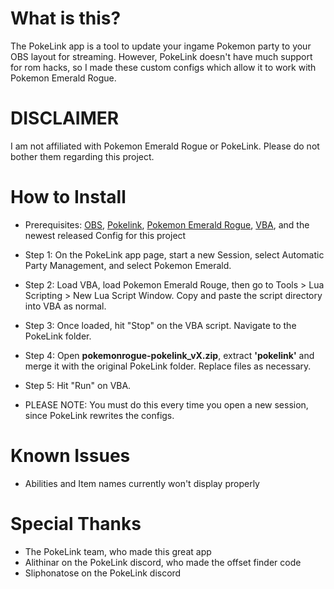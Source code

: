 # What is this?

The PokeLink app is a tool to update your ingame Pokemon party to your OBS layout for streaming. However, PokeLink doesn't have much support for rom hacks, so I made these custom configs which allow it to work with Pokemon Emerald Rogue.

# DISCLAIMER
  I am not affiliated with Pokemon Emerald Rogue or PokeLink. Please do not bother them regarding this project.

# How to Install
  - Prerequisites: [OBS](https://obsproject.com/), [Pokelink](https://assets.pokelink.xyz/dist/pokelink-0.6.1-win64.zip), [Pokemon Emerald Rogue](https://www.pokecommunity.com/showthread.php?t=479406), [VBA](https://github.com/TASEmulators/vba-rerecording/releases), and the newest released Config for this project
  
  - Step 1: On the PokeLink app page, start a new Session, select Automatic Party Management, and select Pokemon Emerald.
  - Step 2: Load VBA, load Pokemon Emerald Rouge, then go to Tools > Lua Scripting > New Lua Script Window. Copy and paste the script directory into VBA as normal.
  - Step 3: Once loaded, hit "Stop" on the VBA script. Navigate to the PokeLink folder.
  - Step 4: Open **pokemonrogue-pokelink_vX.zip**, extract **'pokelink'** and merge it with the original PokeLink folder. Replace files as necessary.
  - Step 5: Hit "Run" on VBA.
  - PLEASE NOTE: You must do this every time you open a new session, since PokeLink rewrites the configs.

# Known Issues
  - Abilities and Item names currently won't display properly
  
# Special Thanks
  - The PokeLink team, who made this great app
  - Alithinar on the PokeLink discord, who made the offset finder code
  - Sliphonatose on the PokeLink discord
  
